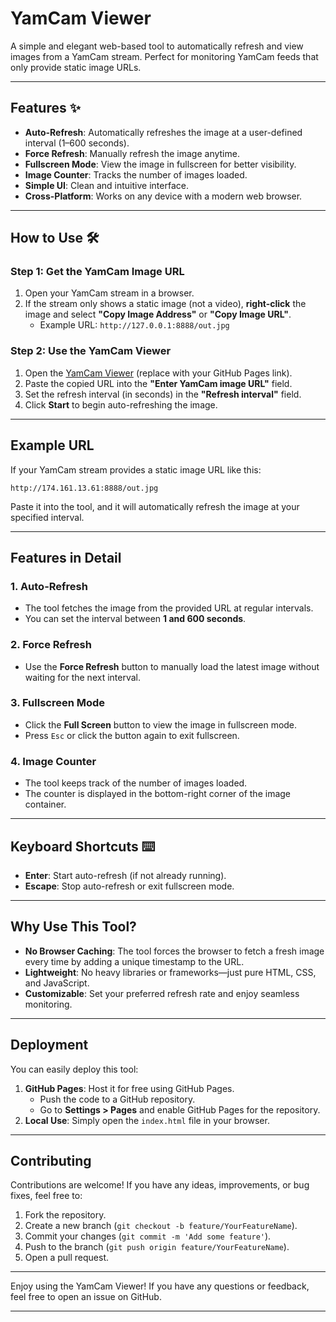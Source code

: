# YamCam Viewer

A simple and elegant web-based tool to automatically refresh and view images from a YamCam stream. Perfect for monitoring YamCam feeds that only provide static image URLs.

---

## Features ✨
- **Auto-Refresh**: Automatically refreshes the image at a user-defined interval (1–600 seconds).
- **Force Refresh**: Manually refresh the image anytime.
- **Fullscreen Mode**: View the image in fullscreen for better visibility.
- **Image Counter**: Tracks the number of images loaded.
- **Simple UI**: Clean and intuitive interface.
- **Cross-Platform**: Works on any device with a modern web browser.

---

## How to Use 🛠️

### Step 1: Get the YamCam Image URL
1. Open your YamCam stream in a browser.
2. If the stream only shows a static image (not a video), **right-click** the image and select **"Copy Image Address"** or **"Copy Image URL"**.
   - Example URL: `http://127.0.0.1:8888/out.jpg`

### Step 2: Use the YamCam Viewer
1. Open the [YamCam Viewer](https://your-github-username.github.io/yamcam-viewer) (replace with your GitHub Pages link).
2. Paste the copied URL into the **"Enter YamCam image URL"** field.
3. Set the refresh interval (in seconds) in the **"Refresh interval"** field.
4. Click **Start** to begin auto-refreshing the image.

---

## Example URL
If your YamCam stream provides a static image URL like this:
```
http://174.161.13.61:8888/out.jpg
```
Paste it into the tool, and it will automatically refresh the image at your specified interval.

---

## Features in Detail

### 1. **Auto-Refresh**
- The tool fetches the image from the provided URL at regular intervals.
- You can set the interval between **1 and 600 seconds**.

### 2. **Force Refresh**
- Use the **Force Refresh** button to manually load the latest image without waiting for the next interval.

### 3. **Fullscreen Mode**
- Click the **Full Screen** button to view the image in fullscreen mode.
- Press `Esc` or click the button again to exit fullscreen.

### 4. **Image Counter**
- The tool keeps track of the number of images loaded.
- The counter is displayed in the bottom-right corner of the image container.

---

## Keyboard Shortcuts ⌨️
- **Enter**: Start auto-refresh (if not already running).
- **Escape**: Stop auto-refresh or exit fullscreen mode.

---

## Why Use This Tool?
- **No Browser Caching**: The tool forces the browser to fetch a fresh image every time by adding a unique timestamp to the URL.
- **Lightweight**: No heavy libraries or frameworks—just pure HTML, CSS, and JavaScript.
- **Customizable**: Set your preferred refresh rate and enjoy seamless monitoring.

---

## Deployment
You can easily deploy this tool:
1. **GitHub Pages**: Host it for free using GitHub Pages.
   - Push the code to a GitHub repository.
   - Go to **Settings > Pages** and enable GitHub Pages for the repository.
2. **Local Use**: Simply open the `index.html` file in your browser.

---

## Contributing
Contributions are welcome! If you have any ideas, improvements, or bug fixes, feel free to:
1. Fork the repository.
2. Create a new branch (`git checkout -b feature/YourFeatureName`).
3. Commit your changes (`git commit -m 'Add some feature'`).
4. Push to the branch (`git push origin feature/YourFeatureName`).
5. Open a pull request.

---

Enjoy using the YamCam Viewer! If you have any questions or feedback, feel free to open an issue on GitHub.

---
